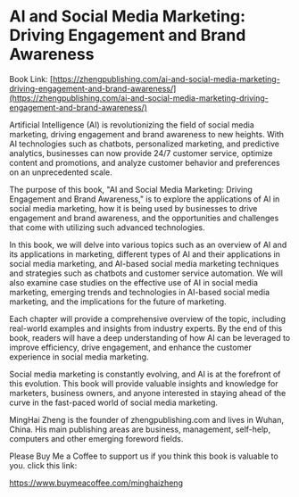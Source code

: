 # AI and Social Media Marketing: Driving Engagement and Brand Awareness

Book Link: [https://zhengpublishing.com/ai-and-social-media-marketing-driving-engagement-and-brand-awareness/](https://zhengpublishing.com/ai-and-social-media-marketing-driving-engagement-and-brand-awareness/)

Artificial Intelligence (AI) is revolutionizing the field of social media marketing, driving engagement and brand awareness to new heights. With AI technologies such as chatbots, personalized marketing, and predictive analytics, businesses can now provide 24/7 customer service, optimize content and promotions, and analyze customer behavior and preferences on an unprecedented scale.

The purpose of this book, "AI and Social Media Marketing: Driving Engagement and Brand Awareness," is to explore the applications of AI in social media marketing, how it is being used by businesses to drive engagement and brand awareness, and the opportunities and challenges that come with utilizing such advanced technologies.

In this book, we will delve into various topics such as an overview of AI and its applications in marketing, different types of AI and their applications in social media marketing, and AI-based social media marketing techniques and strategies such as chatbots and customer service automation. We will also examine case studies on the effective use of AI in social media marketing, emerging trends and technologies in AI-based social media marketing, and the implications for the future of marketing.

Each chapter will provide a comprehensive overview of the topic, including real-world examples and insights from industry experts. By the end of this book, readers will have a deep understanding of how AI can be leveraged to improve efficiency, drive engagement, and enhance the customer experience in social media marketing.

Social media marketing is constantly evolving, and AI is at the forefront of this evolution. This book will provide valuable insights and knowledge for marketers, business owners, and anyone interested in staying ahead of the curve in the fast-paced world of social media marketing.

MingHai Zheng is the founder of zhengpublishing.com and lives in Wuhan, China. His main publishing areas are business, management, self-help, computers and other emerging foreword fields.

Please Buy Me a Coffee to support us if you think this book is valuable to you. click this link:

https://www.buymeacoffee.com/minghaizheng
